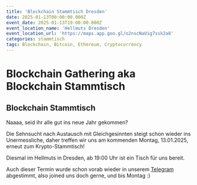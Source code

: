 ```yaml
---
title: 'Blockchain Stammtisch Dresden'
date: 2025-01-13T00:00:00.000Z
event_date: 2025-01-13T19:00:00.000Z
event_location_name: 'Hellmuts Dresden'
event_location_url: 'https://maps.app.goo.gl/o2nscNaUig7ssk2a8'
categories: stammtisch
tags: Blockchain, Bitcoin, Ethereum, Cryptocurrency
---
```


# Blockchain Gathering aka Blockchain Stammtisch

## Blockchain Stammtisch

Naaaa, seid ihr alle gut ins neue Jahr gekommen?

Die Sehnsucht nach Austausch mit Gleichgesinnten steigt schon wieder ins Unermessliche, daher treffen wir uns am kommenden Montag, 13.01.2025, erneut zum Krypto-Stammtisch!

Diesmal im Hellmuts in Dresden, ab 19:00 Uhr ist ein Tisch für uns bereit.

Auch dieser Termin wurde schon vorab wieder in unserem [Telegram](https://t.me/+--ye6T-m7B0zZmEy) abgestimmt, also joined uns doch gerne, und bis Montag :) 